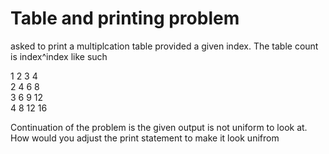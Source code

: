 # Table and printing problem

asked to print a multiplcation table provided a given index. 
The table count is index^index like such 

1  2  3  4 \
2  4  6  8 \
3  6  9  12 \
4  8  12 16 

Continuation of the problem is the given output is not uniform to 
look at. How would you adjust the print statement to make it look unifrom 


